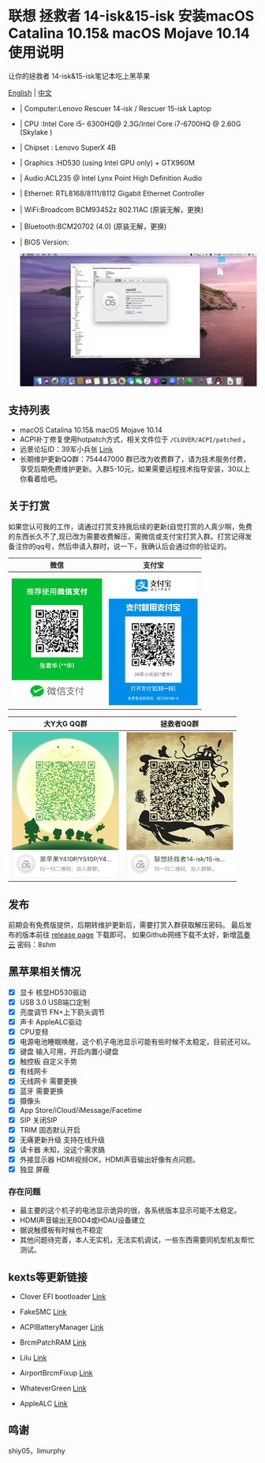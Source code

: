# 联想 拯救者 14-isk&15-isk 安装macOS Catalina 10.15& macOS Mojave 10.14使用说明
让你的拯救者 14-isk&15-isk笔记本吃上黑苹果

[English](README-EN.md) | [中文](README.md)

* | Computer:Lenovo Rescuer 14-isk / Rescuer 15-isk Laptop
* | CPU :Intel Core i5- 6300HQ@ 2.3G/Intel Core i7-6700HQ @ 2.60G (Skylake )
* | Chipset : Lenovo SuperX 4B
* | Graphics :HD530 (using Intel GPU only) + GTX960M 
* | Audio:ACL235 @ Intel Lynx Point High Definition Audio
* | Ethernet: RTL8168/8111/8112 Gigabit Ethernet Controller
* | WiFi:Broadcom BCM93452z 802.11AC (原装无解，更换) 
* | Bluetooth:BCM20702 (4.0) (原装无解，更换)          
* | BIOS Version:
 
  ![截图](Screen0.JPG)   

## 支持列表

* macOS Catalina 10.15& macOS Mojave 10.14
* ACPI补丁修复使用hotpatch方式，相关文件位于 `/CLOVER/ACPI/patched` 。
* 远景论坛ID：39军小兵张 [Link](http://i.pcbeta.com/space-uid-4472739.html)
* 长期维护更新QQ群：754447000 群已改为收费群了，请为技术服务付费，享受后期免费维护更新。入群5-10元，如果需要远程技术指导安装，30以上你看着给吧。


## 关于打赏

如果您认可我的工作，请通过打赏支持我后续的更新(自觉打赏的人真少啊，免费的东西长久不了,现已改为需要收费解压，需微信或支付宝打赏入群。打赏记得发备注你的qq号，然后申请入群时，说一下，我确认后会通过你的验证的。

|                                 微信                                           |                         支付宝                                       |
| ---------------------------------------------------------- | ---------------------------------------------------- |
| ![微信打赏](微信打赏.png)                                         | ![支付宝打赏](支付宝打赏.png)                           |

|                   大Y大G QQ群                                         |                拯救者QQ群                                       |
| ----------------------------------------------------------| ---------------------------------------------------- |
| ![686848381](大Y大G群.png)                                   | ![754447000](拯救者群.png)                              |

## 发布
前期会有免费版提供，后期转维护更新后，需要打赏入群获取解压密码。
最后发布的版本前往 [release page](https://github.com/Z39/Lenovo-Rescuer-14isk-15isk-OS-X-Clover-Hotpatch/releases) 下载即可。
如果Github网络下载不太好，新增[蓝奏云](https://www.lanzous.com/b616223)  密码：8shm

## 黑苹果相关情况
- [x] 显卡 核显HD530驱动
- [x]  USB 3.0 USB端口定制 
- [x]  亮度调节 FN+上下箭头调节
- [x]  声卡 AppleALC驱动
- [x]  CPU变频  
- [x]  电源电池睡眠唤醒，这个机子电池显示可能有些时候不太稳定，目前还可以。
- [x]  键盘 输入可用，开启内置小键盘
- [x]  触控板 自定义手势
- [x] 有线网卡
- [x]  无线网卡 需要更换
- [x]  蓝牙 需要更换
- [x]  摄像头
- [x]  App Store/iCloud/iMessage/Facetime
- [x]  SIP 关闭SIP
- [x]  TRIM 固态默认开启
- [x]  无痛更新升级 支持在线升级
- [x]  读卡器 未知，没这个需求搞
- [x] 外接显示器 HDMI视频OK，HDMI声音输出好像有点问题。
- [x]  独显 屏蔽

### 存在问题
* 最主要的这个机子的电池显示诡异的很，各系统版本显示可能不太稳定。
* HDMI声音输出无B0D4或HDAU设备建立
* 据说触摸板有时候也不稳定
* 其他问题待完善，本人无实机，无法实机调试，一些东西需要同机型机友帮忙测试。
## kexts等更新链接

- Clover EFI bootloader [Link](https://github.com/Dids/clover-builder/releases)

- FakeSMC [Link](https://bitbucket.org/RehabMan/os-x-fakesmc-kozlek/downloads/)

- ACPIBatteryManager [Link](https://bitbucket.org/RehabMan/os-x-acpi-battery-driver/)

- BrcmPatchRAM [Link](https://bitbucket.org/RehabMan/os-x-brcmpatchram/downloads/)

- Lilu [Link](https://github.com/acidanthera/Lilu)

- AirportBrcmFixup [Link](https://github.com/acidanthera/AirportBrcmFixup)

- WhateverGreen [Link](https://github.com/acidanthera/WhateverGreen)

- AppleALC [Link](https://github.com/acidanthera/AppleALC)

## 鸣谢
shiy05，limurphy
